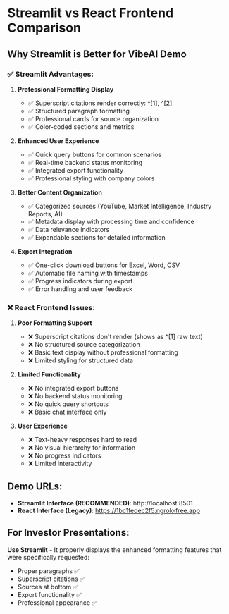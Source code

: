 # Streamlit vs React Frontend Comparison

## Why Streamlit is Better for VibeAI Demo

### ✅ **Streamlit Advantages:**

1. **Professional Formatting Display**
   - ✅ Superscript citations render correctly: ^[1], ^[2]
   - ✅ Structured paragraph formatting
   - ✅ Professional cards for source organization
   - ✅ Color-coded sections and metrics

2. **Enhanced User Experience**
   - ✅ Quick query buttons for common scenarios
   - ✅ Real-time backend status monitoring
   - ✅ Integrated export functionality
   - ✅ Professional styling with company colors

3. **Better Content Organization**
   - ✅ Categorized sources (YouTube, Market Intelligence, Industry Reports, AI)
   - ✅ Metadata display with processing time and confidence
   - ✅ Data relevance indicators
   - ✅ Expandable sections for detailed information

4. **Export Integration**
   - ✅ One-click download buttons for Excel, Word, CSV
   - ✅ Automatic file naming with timestamps
   - ✅ Progress indicators during export
   - ✅ Error handling and user feedback

### ❌ **React Frontend Issues:**

1. **Poor Formatting Support**
   - ❌ Superscript citations don't render (shows as ^[1] raw text)
   - ❌ No structured source categorization
   - ❌ Basic text display without professional formatting
   - ❌ Limited styling for structured data

2. **Limited Functionality**
   - ❌ No integrated export buttons
   - ❌ No backend status monitoring
   - ❌ No quick query shortcuts
   - ❌ Basic chat interface only

3. **User Experience**
   - ❌ Text-heavy responses hard to read
   - ❌ No visual hierarchy for information
   - ❌ No progress indicators
   - ❌ Limited interactivity

## Demo URLs:

- **Streamlit Interface (RECOMMENDED)**: http://localhost:8501
- **React Interface (Legacy)**: https://1bc1fedec2f5.ngrok-free.app

## For Investor Presentations:

**Use Streamlit** - It properly displays the enhanced formatting features that were specifically requested:
- Proper paragraphs ✅
- Superscript citations ✅  
- Sources at bottom ✅
- Export functionality ✅
- Professional appearance ✅
